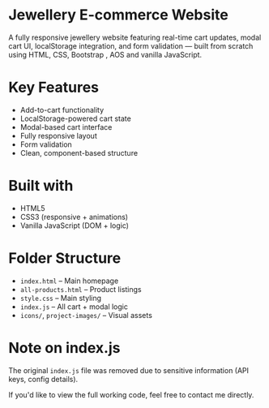 # Jewellery E-commerce Website

A fully responsive jewellery website featuring real-time cart updates, modal cart UI, localStorage integration, and form validation — built from scratch using HTML, CSS, Bootstrap , AOS and vanilla JavaScript.

# Key Features
-  Add-to-cart functionality
-  LocalStorage-powered cart state
-  Modal-based cart interface
-  Fully responsive layout
-  Form validation
-  Clean, component-based structure

# Built with
- HTML5
- CSS3 (responsive + animations)
- Vanilla JavaScript (DOM + logic)

# Folder Structure
- `index.html` – Main homepage
- `all-products.html` – Product listings
- `style.css` – Main styling
- `index.js` – All cart + modal logic
- `icons/`, `project-images/` – Visual assets

# Note on index.js

The original `index.js` file was removed due to sensitive information (API keys, config details).  

If you'd like to view the full working code, feel free to contact me directly.


